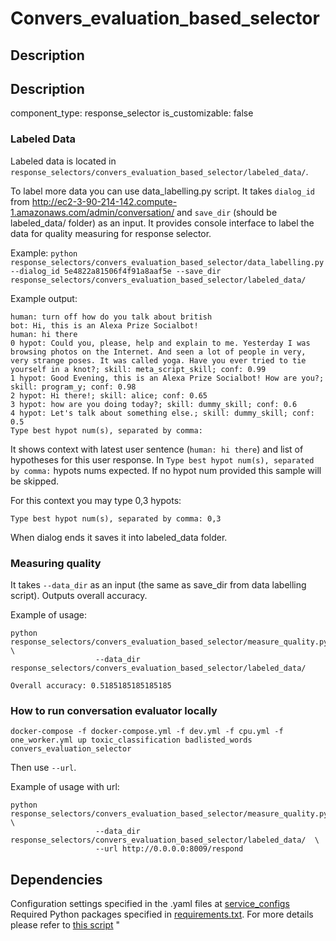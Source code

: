 # Convers_evaluation_based_selector

## Description

## Description
component_type: response_selector
is_customizable: false

### Labeled Data

Labeled data is located in `response_selectors/convers_evaluation_based_selector/labeled_data/`.

To label more data you can use data_labelling.py script.
It takes `dialog_id` from http://ec2-3-90-214-142.compute-1.amazonaws.com/admin/conversation/
and `save_dir` (should be labeled_data/ folder) as an input.
It provides console interface to label the data for quality measuring for response selector.

Example: `python response_selectors/convers_evaluation_based_selector/data_labelling.py --dialog_id 5e4822a81506f4f91a8aaf5e --save_dir response_selectors/convers_evaluation_based_selector/labeled_data/`

Example output:

```
human: turn off how do you talk about british
bot: Hi, this is an Alexa Prize Socialbot!
human: hi there
0 hypot: Could you, please, help and explain to me. Yesterday I was browsing photos on the Internet. And seen a lot of people in very, very strange poses. It was called yoga. Have you ever tried to tie yourself in a knot?; skill: meta_script_skill; conf: 0.99
1 hypot: Good Evening, this is an Alexa Prize Socialbot! How are you?; skill: program_y; conf: 0.98
2 hypot: Hi there!; skill: alice; conf: 0.65
3 hypot: how are you doing today?; skill: dummy_skill; conf: 0.6
4 hypot: Let's talk about something else.; skill: dummy_skill; conf: 0.5
Type best hypot num(s), separated by comma:
```

It shows context with latest user sentence (`human: hi there`) and list of hypotheses for this user response.
In `Type best hypot num(s), separated by comma:` hypots nums expected.
If no hypot num provided this sample will be skipped.

For this context you may type 0,3 hypots:
```
Type best hypot num(s), separated by comma: 0,3
```

When dialog ends it saves it into labeled_data folder.

### Measuring quality

It takes `--data_dir` as an input (the same as save_dir from data labelling script).
Outputs overall accuracy.

Example of usage:

```
python response_selectors/convers_evaluation_based_selector/measure_quality.py \
                   --data_dir response_selectors/convers_evaluation_based_selector/labeled_data/

Overall accuracy: 0.5185185185185185
```

### How to run conversation evaluator locally

`docker-compose -f docker-compose.yml -f dev.yml -f cpu.yml -f one_worker.yml up toxic_classification badlisted_words convers_evaluation_selector`

Then use `--url`.

Example of usage with url:

```
python response_selectors/convers_evaluation_based_selector/measure_quality.py \
                   --data_dir response_selectors/convers_evaluation_based_selector/labeled_data/  \
                   --url http://0.0.0.0:8009/respond
```
## Dependencies

Configuration settings specified in the .yaml files at [service_configs](service_configs)
Required Python packages specified in [requirements.txt](requirements.txt).
For more details please refer to [this script](server.py)        "